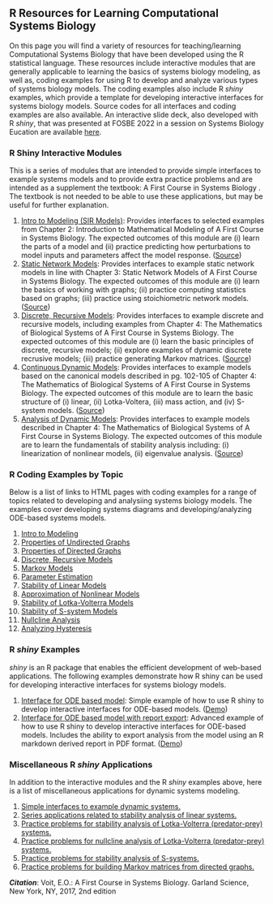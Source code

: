 ## R Resources for Learning Computational Systems Biology
On this page you will find a variety of resources for teaching/learning Computational Systems Biology that have been developed using the R statistical language. These resources include interactive modules that are generally applicable to learning the basics of systems biology modeling, as well as, coding examples for using R to develop and analyze various types of systems biology models. The coding examples also include R *shiny* examples, which provide a template for developing interactive interfaces for systems biology models. Source codes for all interfaces and coding examples are also available. An interactive slide deck, also developed with R *shiny*, that was presented at FOSBE 2022 in a session on Systems Biology Eucation are available [here](https://kieslich.shinyapps.io/fosbe2022/).

### R Shiny Interactive Modules 
This is a series of modules that are intended to provide simple interfaces to example systems models and to provide extra practice problems and are intended as a supplement the textbook: A First Course in Systems Biology . The textbook is not needed to be able to use these applications, but may be useful for further explanation.

1. [Intro to Modeling (SIR Models)](https://kieslich.shinyapps.io/sysBio1/): Provides interfaces to selected examples from Chapter 2: Introduction to Mathematical Modeling of A First Course in Systems  Biology. The expected outcomes of this module are (i) learn the parts of a model and (ii) practice predicting how perturbations to model inputs and parameters affect the model response. ([Source](https://github.com/cakieslich/introCSB/tree/main/SysBioModules/sysBio1))
2. [Static Network Models](https://kieslich.shinyapps.io/sysBio2/): Provides interfaces to example static network models in line with Chapter 3: Static Network Models of A First Course in Systems Biology. The expected outcomes of this module are (i) learn the basics of working with graphs; (ii) practice computing statistics based on graphs; (iii) practice using stoichiometric network models. ([Source](https://github.com/cakieslich/introCSB/tree/main/SysBioModules/sysBio2))
3. [Discrete, Recursive Models](https://kieslich.shinyapps.io/sysBio3/): Provides interfaces to example discrete and recursive models, including examples from Chapter 4: The Mathematics of Biological Systems of A First Course in Systems Biology. The expected outcomes of this module are (i) learn the basic principles of discrete, recursive models; (ii) explore examples of dynamic discrete recrusive models; (iii) practice generating Markov matrices. ([Source](https://github.com/cakieslich/introCSB/tree/main/SysBioModules/sysBio3))
4. [Continuous Dynamic Models](https://kieslich.shinyapps.io/sysBio4/): Provides interfaces to example models based on the canonical models described in pg. 102-105 of Chapter 4: The Mathematics of Biological Systems of A First Course in Systems Biology. The expected outcomes of this module are to learn the basic structure of (i) linear, (ii) Lotka-Voltera, (iii) mass action, and (iv) S-system models. ([Source](https://github.com/cakieslich/introCSB/tree/main/SysBioModules/sysBio4))
5. [Analysis of Dynamic Models](https://kieslich.shinyapps.io/sysBio5/): Provides interfaces to example models described in Chapter 4: The Mathematics of Biological Systems of A First Course in Systems Biology. The expected outcomes of this module are to learn the fundamentals of stability analysis including: (i) linearization of nonlinear models, (ii) eigenvalue analysis. ([Source](https://github.com/cakieslich/introCSB/tree/main/SysBioModules/sysBio5))

### R Coding Examples by Topic
Below is a list of links to HTML pages with coding examples for a range of topics related to developing and analysiing systems biology models. The examples cover developing systems diagrams and developing/analyzing ODE-based systems models.      

1. [Intro to Modeling](https://cakieslich.github.io/introCSB/IntroToModelling.html) 
2. [Properties of Undirected Graphs](https://cakieslich.github.io/introCSB/PropertiesOfUndirGraphs.html) 
3. [Properties of Directed Graphs](https://cakieslich.github.io/introCSB/PropertiesOfDirGraphs.html) 
4. [Discrete, Recursive Models](https://cakieslich.github.io/introCSB/DiscreteModelsSIR.html) 
5. [Markov Models](https://cakieslich.github.io/introCSB/MarkovModels.html) 
6. [Parameter Estimation](https://cakieslich.github.io/introCSB/ParameterEstimation.html) 
7. [Stability of Linear Models](https://cakieslich.github.io/introCSB/StabilityLinearModels.html) 
8. [Approximation of Nonlinear Models](https://cakieslich.github.io/introCSB/LinearApproximation.html) 
9. [Stability of Lotka-Volterra Models](https://cakieslich.github.io/introCSB/StabilityNonLinearModels.html) 
10. [Stability of S-system Models](https://cakieslich.github.io/introCSB/StabilitySsystemModels.html) 
11. [Nullcline Analysis](https://cakieslich.github.io/introCSB/nullclines.html) 
12. [Analyzing Hysteresis](https://cakieslich.github.io/introCSB/hysteresis.html)   

### R *shiny* Examples
*shiny* is an R package that enables the efficient development of web-based applications. The following examples demonstrate how R shiny can be used for developing interactive interfaces for systems biology models.

1. [Interface for ODE based model](https://github.com/cakieslich/introCSB/blob/main/shinyEx/fishing.R): Simple example of how to use R shiny to develop interactive interfaces for ODE-based models. ([Demo](https://kieslich.shinyapps.io/fishing/))
2. [Interface for ODE based model with report export](https://github.com/cakieslich/introCSB/tree/main/shinyEx/mapk): Advanced example of how to use R shiny to develop interactive interfaces for ODE-based models. Includes the ability to export analysis from the model using an R markdown derived report in PDF format. ([Demo](https://kieslich.shinyapps.io/mapk/))

### Miscellaneous R *shiny* Applications
In addition to the interactive modules and the R *shiny* examples above, here is a list of miscellaneous applications for dynamic systems modeling.
1. [Simple interfaces to example dynamic systems.](https://kieslich.shinyapps.io/tanks) 
2. [Series applications related to stability analysis of linear systems.](https://kieslich.shinyapps.io/ODE_analysis) 
3. [Practice problems for stability analysis of Lotka-Volterra (predator-prey) systems.](https://kieslich.shinyapps.io/LotkaVolterra) 
4. [Practice problems for nullcline analysis of Lotka-Volterra (predator-prey) systems.](https://kieslich.shinyapps.io/nullclines)
5. [Practice problems for stability analysis of S-systems.](https://kieslich.shinyapps.io/S-system)
6. [Practice problems for building Markov matrices from directed graphs.](https://kieslich.shinyapps.io/MarkovMat) 

***Citation***: Voit, E.O.: A First Course in Systems Biology. Garland Science, New York, NY, 2017, 2nd edition
